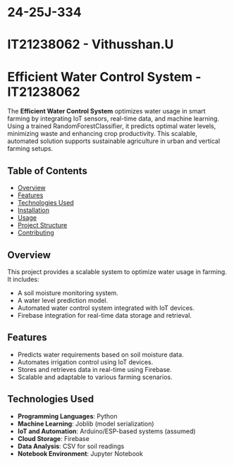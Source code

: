 # 24-25J-334
# IT21238062 - Vithusshan.U
# Efficient Water Control System - IT21238062

The **Efficient Water Control System** optimizes water usage in smart farming by integrating IoT sensors, real-time data, and machine learning. Using a trained RandomForestClassifier, it predicts optimal water levels, minimizing waste and enhancing crop productivity. This scalable, automated solution supports sustainable agriculture in urban and vertical farming setups.

## Table of Contents

- [Overview](#overview)
- [Features](#features)
- [Technologies Used](#technologies-used)
- [Installation](#installation)
- [Usage](#usage)
- [Project Structure](#project-structure)
- [Contributing](#contributing)

## Overview

This project provides a scalable system to optimize water usage in farming. It includes:
- A soil moisture monitoring system.
- A water level prediction model.
- Automated water control system integrated with IoT devices.
- Firebase integration for real-time data storage and retrieval.

## Features

- Predicts water requirements based on soil moisture data.
- Automates irrigation control using IoT devices.
- Stores and retrieves data in real-time using Firebase.
- Scalable and adaptable to various farming scenarios.

## Technologies Used

- **Programming Languages**: Python
- **Machine Learning**: Joblib (model serialization)
- **IoT and Automation**: Arduino/ESP-based systems (assumed)
- **Cloud Storage**: Firebase
- **Data Analysis**: CSV for soil readings
- **Notebook Environment**: Jupyter Notebook

